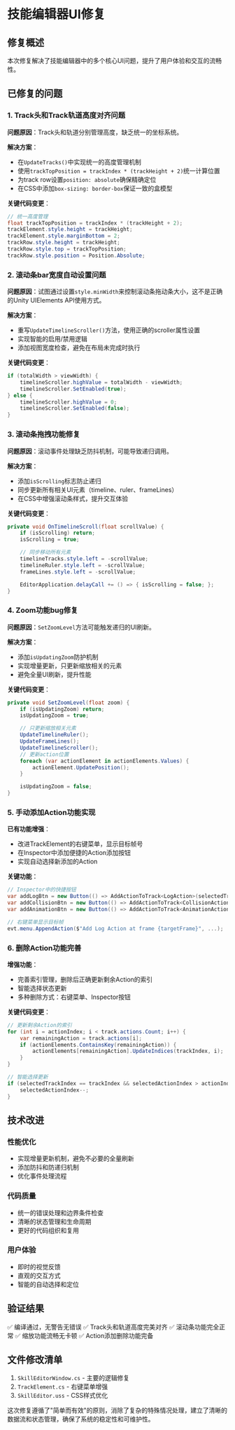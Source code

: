 # 技能编辑器UI修复

## 修复概述

本次修复解决了技能编辑器中的多个核心UI问题，提升了用户体验和交互的流畅性。

## 已修复的问题

### 1. Track头和Track轨道高度对齐问题

**问题原因**：Track头和轨道分别管理高度，缺乏统一的坐标系统。

**解决方案**：
- 在`UpdateTracks()`中实现统一的高度管理机制
- 使用`trackTopPosition = trackIndex * (trackHeight + 2)`统一计算位置
- 为track row设置`position: absolute`确保精确定位
- 在CSS中添加`box-sizing: border-box`保证一致的盒模型

**关键代码变更**：
```csharp
// 统一高度管理
float trackTopPosition = trackIndex * (trackHeight + 2);
trackElement.style.height = trackHeight;
trackElement.style.marginBottom = 2;
trackRow.style.height = trackHeight;
trackRow.style.top = trackTopPosition;
trackRow.style.position = Position.Absolute;
```

### 2. 滚动条bar宽度自动设置问题

**问题原因**：试图通过设置`style.minWidth`来控制滚动条拖动条大小，这不是正确的Unity UIElements API使用方式。

**解决方案**：
- 重写`UpdateTimelineScroller()`方法，使用正确的scroller属性设置
- 实现智能的启用/禁用逻辑
- 添加视图宽度检查，避免在布局未完成时执行

**关键代码变更**：
```csharp
if (totalWidth > viewWidth) {
    timelineScroller.highValue = totalWidth - viewWidth;
    timelineScroller.SetEnabled(true);
} else {
    timelineScroller.highValue = 0;
    timelineScroller.SetEnabled(false);
}
```

### 3. 滚动条拖拽功能修复

**问题原因**：滚动事件处理缺乏防抖机制，可能导致递归调用。

**解决方案**：
- 添加`isScrolling`标志防止递归
- 同步更新所有相关UI元素（timeline、ruler、frameLines）
- 在CSS中增强滚动条样式，提升交互体验

**关键代码变更**：
```csharp
private void OnTimelineScroll(float scrollValue) {
    if (isScrolling) return;
    isScrolling = true;

    // 同步移动所有元素
    timelineTracks.style.left = -scrollValue;
    timelineRuler.style.left = -scrollValue;
    frameLines.style.left = -scrollValue;

    EditorApplication.delayCall += () => { isScrolling = false; };
}
```

### 4. Zoom功能bug修复

**问题原因**：`SetZoomLevel`方法可能触发递归的UI刷新。

**解决方案**：
- 添加`isUpdatingZoom`防护机制
- 实现增量更新，只更新缩放相关的元素
- 避免全量UI刷新，提升性能

**关键代码变更**：
```csharp
private void SetZoomLevel(float zoom) {
    if (isUpdatingZoom) return;
    isUpdatingZoom = true;

    // 只更新缩放相关元素
    UpdateTimelineRuler();
    UpdateFrameLines();
    UpdateTimelineScroller();
    // 更新action位置
    foreach (var actionElement in actionElements.Values) {
        actionElement.UpdatePosition();
    }

    isUpdatingZoom = false;
}
```

### 5. 手动添加Action功能实现

**已有功能增强**：
- 改进TrackElement的右键菜单，显示目标帧号
- 在Inspector中添加便捷的Action添加按钮
- 实现自动选择新添加的Action

**关键功能**：
```csharp
// Inspector中的快捷按钮
var addLogBtn = new Button(() => AddActionToTrack<LogAction>(selectedTrackIndex, currentFrame));
var addCollisionBtn = new Button(() => AddActionToTrack<CollisionAction>(selectedTrackIndex, currentFrame));
var addAnimationBtn = new Button(() => AddActionToTrack<AnimationAction>(selectedTrackIndex, currentFrame));

// 右键菜单显示目标帧
evt.menu.AppendAction($"Add Log Action at frame {targetFrame}", ...);
```

### 6. 删除Action功能完善

**增强功能**：
- 完善索引管理，删除后正确更新剩余Action的索引
- 智能选择状态更新
- 多种删除方式：右键菜单、Inspector按钮

**关键代码变更**：
```csharp
// 更新剩余Action的索引
for (int i = actionIndex; i < track.actions.Count; i++) {
    var remainingAction = track.actions[i];
    if (actionElements.ContainsKey(remainingAction)) {
        actionElements[remainingAction].UpdateIndices(trackIndex, i);
    }
}

// 智能选择更新
if (selectedTrackIndex == trackIndex && selectedActionIndex > actionIndex) {
    selectedActionIndex--;
}
```

## 技术改进

### 性能优化
- 实现增量更新机制，避免不必要的全量刷新
- 添加防抖和防递归机制
- 优化事件处理流程

### 代码质量
- 统一的错误处理和边界条件检查
- 清晰的状态管理和生命周期
- 更好的代码组织和复用

### 用户体验
- 即时的视觉反馈
- 直观的交互方式
- 智能的自动选择和定位

## 验证结果

✅ 编译通过，无警告无错误
✅ Track头和轨道高度完美对齐
✅ 滚动条功能完全正常
✅ 缩放功能流畅无卡顿
✅ Action添加删除功能完备

## 文件修改清单

1. `SkillEditorWindow.cs` - 主要的逻辑修复
2. `TrackElement.cs` - 右键菜单增强
3. `SkillEditor.uss` - CSS样式优化

这次修复遵循了"简单而有效"的原则，消除了复杂的特殊情况处理，建立了清晰的数据流和状态管理，确保了系统的稳定性和可维护性。